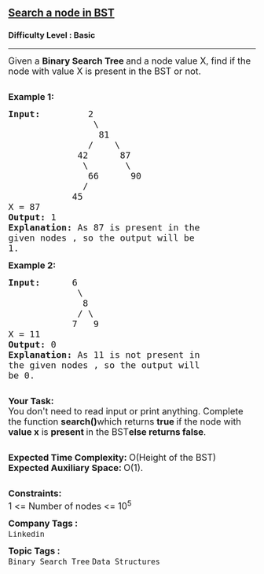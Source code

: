 <h2><a href="https://practice.geeksforgeeks.org/problems/search-a-node-in-bst/1">Search a node in BST</a></h2><h3>Difficulty Level : Basic</h3><hr><div class="problems_problem_content__Xm_eO"><p><span style="font-size:18px">Given a <strong>Binary Search Tree </strong>and a node value X, find if the node with value X is present in the BST or not.</span></p>

<p><br>
<span style="font-size:18px"><strong>Example 1:</strong></span></p>

<pre style="position: relative;"><span style="font-size:18px"><strong>Input:</strong>         2
                \
&nbsp;                81 
&nbsp;              /    \ 
&nbsp;            42      87 
&nbsp;             \       \ 
&nbsp;              66      90 
&nbsp;             / 
&nbsp;           45
X = 87
<strong>Output: </strong>1
<strong>Explanation: </strong>As 87 is present in the
given nodes , so the output will be
1.</span><div class="open_grepper_editor" title="Edit &amp; Save To Grepper"></div></pre>

<p><span style="font-size:18px"><strong>Example 2:</strong></span></p>

<pre style="position: relative;"><span style="font-size:18px"><strong>Input:</strong>      6
&nbsp;            \ 
&nbsp;             8 
&nbsp;            / \ 
&nbsp;           7   9
X = 11
<strong>Output: </strong>0
<strong>Explanation: </strong>As 11 is not present in 
the given nodes , so the output will
be 0.</span><div class="open_grepper_editor" title="Edit &amp; Save To Grepper"></div></pre>

<p><br>
<span style="font-size:18px"><strong>Your Task:</strong><br>
You don't need to read input or print anything. Complete the function <strong>search()</strong>which returns <strong>true </strong>if the node with <strong>value x</strong> is <strong>present </strong>in the BST<strong>else returns false</strong>.</span></p>

<p><br>
<span style="font-size:18px"><strong>Expected Time Complexity:&nbsp;</strong>O(Height of the BST)<br>
<strong>Expected Auxiliary Space:&nbsp;</strong>O(1).</span></p>

<p><br>
<span style="font-size:18px"><strong>Constraints:</strong><br>
1 &lt;= Number of nodes &lt;= 10<sup>5</sup></span></p>
</div><p><span style=font-size:18px><strong>Company Tags : </strong><br><code>Linkedin</code>&nbsp;<br><p><span style=font-size:18px><strong>Topic Tags : </strong><br><code>Binary Search Tree</code>&nbsp;<code>Data Structures</code>&nbsp;